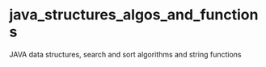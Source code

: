 # java_structures_algos_and_functions
JAVA data structures, search and sort algorithms and string functions
